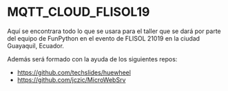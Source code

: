 # MQTT_CLOUD_FLISOL19
Aquí se encontrara todo lo que se usara para el taller que se dará por parte del equipo de FunPython en el evento de FLISOL 21019 en la ciudad Guayaquil, Ecuador.

Además será formado con la ayuda de los siguientes repos:
* https://github.com/techslides/huewheel
* https://github.com/jczic/MicroWebSrv